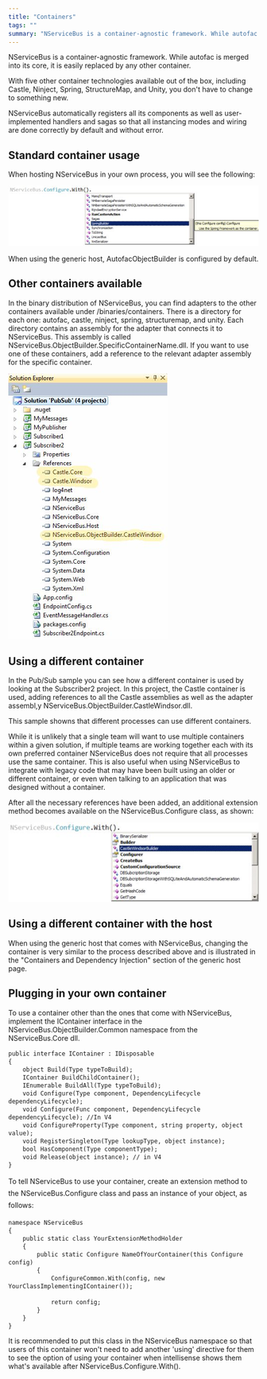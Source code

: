 ```yaml
---
title: "Containers"
tags: ""
summary: "NServiceBus is a container-agnostic framework. While autofac is merged into its core, it is easily replaced by any other container."
---
```


NServiceBus is a container-agnostic framework. While autofac is merged into its core, it is easily replaced by any other container.

With five other container technologies available out of the box, including Castle, Ninject, Spring, StructureMap, and Unity, you don't have to change to something new.

NServiceBus automatically registers all its components as well as user-implemented handlers and sagas so that all instancing modes and wiring are done correctly by default and without error.

Standard container usage
------------------------

When hosting NServiceBus in your own process, you will see the following:

![SpringBuilder configuration](SpringBuilder_configuration.jpg)

When using the generic host, AutofacObjectBuilder is configured by default.

Other containers available
--------------------------

In the binary distribution of NServiceBus, you can find adapters to the other containers available under /binaries/containers. There is a directory for each one: autofac, castle, ninject, spring, structuremap, and unity. Each directory contains an assembly for the adapter that connects it to NServiceBus. This assembly is called NServiceBus.ObjectBuilder.SpecificContainerName.dll. If you want to use one of these containers, add a reference to the relevant adapter assembly for the specific container.

![Container references](Container_references.jpg)

Using a different container
---------------------------

In the Pub/Sub sample you can see how a different container is used by looking at the Subscriber2 project. In this project, the Castle container is used, adding references to all the Castle assemblies as well as the adapter assembl,y NServiceBus.ObjectBuilder.CastleWindsor.dll.

This sample showns that different processes can use different containers.

While it is unlikely that a single team will want to use multiple containers within a given solution, if multiple teams are working together each with its own preferred container NServiceBus does not require that all processes use the same container. This is also useful when using NServiceBus to integrate with legacy code that may have been built using an older or different container, or even when talking to an application that was designed without a container.

After all the necessary references have been added, an additional extension method becomes available on the NServiceBus.Configure class, as shown:

![Configure the Castle Windsor container](Configure_the_Castle_Windsor_container.jpg)

Using a different container with the host
-----------------------------------------

When using the generic host that comes with NServiceBus, changing the container is very similar to the process described above and is illustrated in the "Containers and Dependency Injection" section of the generic host page.

Plugging in your own container
------------------------------

To use a container other than the ones that come with NServiceBus, implement the IContainer interface in the NServiceBus.ObjectBuilder.Common namespace from the NServiceBus.Core dll.

    public interface IContainer : IDisposable
    {
        object Build(Type typeToBuild);
        IContainer BuildChildContainer();
        IEnumerable BuildAll(Type typeToBuild);
        void Configure(Type component, DependencyLifecycle dependencyLifecycle);
        void Configure(Func component, DependencyLifecycle dependencyLifecycle); //In V4
        void ConfigureProperty(Type component, string property, object value);
        void RegisterSingleton(Type lookupType, object instance);
        bool HasComponent(Type componentType);
        void Release(object instance); // in V4
    }

<span style="font-size: 14px; line-height: 24px;">To tell NServiceBus to use your container, create an extension method to the NServiceBus.Configure class and pass an instance of your object, as follows:</span>


    namespace NServiceBus
    {
        public static class YourExtensionMethodHolder
        {
            public static Configure NameOfYourContainer(this Configure config)
            {
                ConfigureCommon.With(config, new YourClassImplementingIContainer());

                return config;
            }
        }
    }


It is recommended to put this class in the NServiceBus namespace so that users of this container won't need to add another 'using' directive for them to see the option of using your container when intellisense shows them what's available after NServiceBus.Configure.With().

